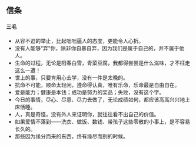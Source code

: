 ## 信条

#### 三毛

- 从容不迫的举止，比起咄咄逼人的态度，更能令人心折。
- 没有人能够“弃”你，除非你自暴自弃，因为我们是属于自己的，并不属于他人。
- 生命的过程，无论是阳春白雪，青菜豆腐，我都得尝尝是什么滋味，才不枉走这么一遭！
- 世上的事，只要肯用心去学，没有一件是太晚的。
- 抗命不可能，顺命太轻闲，遵命得认真，唯有乐命，乐命最是自由自在。
- 爱是能力；健康是本钱；成功是努力的奖品；失败，没有这个字﻿。
- 今日的事情，尽心、尽意、尽力去做了，无论成绩如何，都应该高高兴兴地上床恬睡。
- 人，真是奇怪，没有外人来证明你，就往往看不出自己的价值。
- 如果爱情不落到——洗衣、做饭、数钱、带孩子这些零散的小事上，是不容易长久的。
- 那些因为缘分而来的东西，终有缘尽而别的时候。

